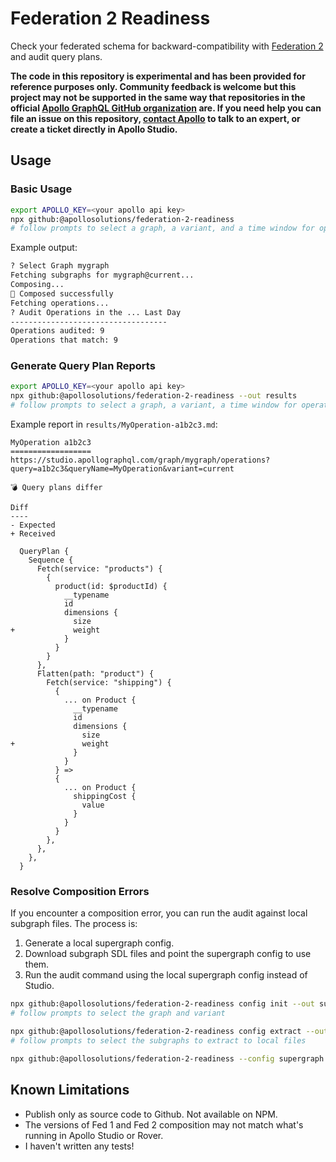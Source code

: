 # Federation 2 Readiness

Check your federated schema for backward-compatibility with [Federation 2](https://www.apollographql.com/docs/federation/v2) and audit query plans.

**The code in this repository is experimental and has been provided for reference purposes only. Community feedback is welcome but this project may not be supported in the same way that repositories in the official [Apollo GraphQL GitHub organization](https://github.com/apollographql) are. If you need help you can file an issue on this repository, [contact Apollo](https://www.apollographql.com/contact-sales) to talk to an expert, or create a ticket directly in Apollo Studio.**

## Usage

### Basic Usage

```sh
export APOLLO_KEY=<your apollo api key>
npx github:@apollosolutions/federation-2-readiness
# follow prompts to select a graph, a variant, and a time window for operations
```

Example output:

```sh
? Select Graph mygraph
Fetching subgraphs for mygraph@current...
Composing...
🎉 Composed successfully
Fetching operations...
? Audit Operations in the ... Last Day
-----------------------------------
Operations audited: 9
Operations that match: 9
```

### Generate Query Plan Reports

```sh
export APOLLO_KEY=<your apollo api key>
npx github:@apollosolutions/federation-2-readiness --out results
# follow prompts to select a graph, a variant, a time window for operations
```

Example report in `results/MyOperation-a1b2c3.md`:

```
MyOperation a1b2c3
==================
https://studio.apollographql.com/graph/mygraph/operations?query=a1b2c3&queryName=MyOperation&variant=current

💣 Query plans differ

Diff
----
- Expected
+ Received

  QueryPlan {
    Sequence {
      Fetch(service: "products") {
        {
          product(id: $productId) {
            __typename
            id
            dimensions {
              size
+             weight
            }
          }
        }
      },
      Flatten(path: "product") {
        Fetch(service: "shipping") {
          {
            ... on Product {
              __typename
              id
              dimensions {
                size
+               weight
              }
            }
          } =>
          {
            ... on Product {
              shippingCost {
                value
              }
            }
          }
        },
      },
    },
  }
```

### Resolve Composition Errors

If you encounter a composition error, you can run the audit against local subgraph files. The process is:

1. Generate a local supergraph config.
2. Download subgraph SDL files and point the supergraph config to use them.
3. Run the audit command using the local supergraph config instead of Studio.

```sh
npx github:@apollosolutions/federation-2-readiness config init --out supergraph.yaml
# follow prompts to select the graph and variant

npx github:@apollosolutions/federation-2-readiness config extract --out subgraphs
# follow prompts to select the subgraphs to extract to local files

npx github:@apollosolutions/federation-2-readiness --config supergraph.yaml
```

## Known Limitations

- Publish only as source code to Github. Not available on NPM.
- The versions of Fed 1 and Fed 2 composition may not match what's running in Apollo Studio or Rover.
- I haven't written any tests!

